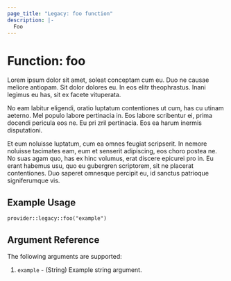 ```yaml
---
page_title: "Legacy: foo function"
description: |-
  Foo
---
```


# Function: foo

Lorem ipsum dolor sit amet, soleat conceptam cum eu. Duo ne causae meliore antiopam. Sit dolor dolores eu. In eos elitr theophrastus. Inani legimus eu has, sit ex facete vituperata.

No eam labitur eligendi, oratio luptatum contentiones ut cum, has cu utinam aeterno. Mel populo labore pertinacia in. Eos labore scribentur ei, prima docendi pericula eos ne. Eu pri zril pertinacia. Eos ea harum inermis disputationi.

Et eum noluisse luptatum, cum ea omnes feugiat scripserit. In nemore noluisse tacimates eam, eum et senserit adipiscing, eos choro postea ne. No suas agam quo, has ex hinc volumus, erat discere epicurei pro in. Eu erant habemus usu, quo eu gubergren scriptorem, sit ne placerat contentiones. Duo saperet omnesque percipit eu, id sanctus patrioque signiferumque vis.

## Example Usage

```hcl
provider::legacy::foo("example")
```

## Argument Reference

The following arguments are supported:

1. `example` - (String) Example string argument.
